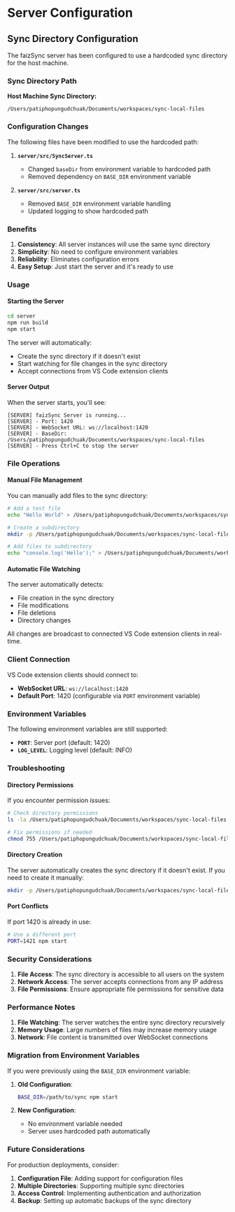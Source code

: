 # Server Configuration

## Sync Directory Configuration

The faizSync server has been configured to use a hardcoded sync directory for the host machine.

### Sync Directory Path

**Host Machine Sync Directory:**
```
/Users/patiphopungudchuak/Documents/workspaces/sync-local-files
```

### Configuration Changes

The following files have been modified to use the hardcoded path:

1. **`server/src/SyncServer.ts`**
   - Changed `baseDir` from environment variable to hardcoded path
   - Removed dependency on `BASE_DIR` environment variable

2. **`server/src/server.ts`**
   - Removed `BASE_DIR` environment variable handling
   - Updated logging to show hardcoded path

### Benefits

1. **Consistency**: All server instances will use the same sync directory
2. **Simplicity**: No need to configure environment variables
3. **Reliability**: Eliminates configuration errors
4. **Easy Setup**: Just start the server and it's ready to use

### Usage

#### Starting the Server

```bash
cd server
npm run build
npm start
```

The server will automatically:
- Create the sync directory if it doesn't exist
- Start watching for file changes in the sync directory
- Accept connections from VS Code extension clients

#### Server Output

When the server starts, you'll see:
```
[SERVER] faizSync Server is running...
[SERVER] - Port: 1420
[SERVER] - WebSocket URL: ws://localhost:1420
[SERVER] - BaseDir: /Users/patiphopungudchuak/Documents/workspaces/sync-local-files
[SERVER] - Press Ctrl+C to stop the server
```

### File Operations

#### Manual File Management

You can manually add files to the sync directory:

```bash
# Add a test file
echo "Hello World" > /Users/patiphopungudchuak/Documents/workspaces/sync-local-files/hello.txt

# Create a subdirectory
mkdir -p /Users/patiphopungudchuak/Documents/workspaces/sync-local-files/project/src

# Add files to subdirectory
echo "console.log('Hello');" > /Users/patiphopungudchuak/Documents/workspaces/sync-local-files/project/src/index.js
```

#### Automatic File Watching

The server automatically detects:
- File creation in the sync directory
- File modifications
- File deletions
- Directory changes

All changes are broadcast to connected VS Code extension clients in real-time.

### Client Connection

VS Code extension clients should connect to:
- **WebSocket URL**: `ws://localhost:1420`
- **Default Port**: 1420 (configurable via `PORT` environment variable)

### Environment Variables

The following environment variables are still supported:

- **`PORT`**: Server port (default: 1420)
- **`LOG_LEVEL`**: Logging level (default: INFO)

### Troubleshooting

#### Directory Permissions

If you encounter permission issues:

```bash
# Check directory permissions
ls -la /Users/patiphopungudchuak/Documents/workspaces/sync-local-files

# Fix permissions if needed
chmod 755 /Users/patiphopungudchuak/Documents/workspaces/sync-local-files
```

#### Directory Creation

The server automatically creates the sync directory if it doesn't exist. If you need to create it manually:

```bash
mkdir -p /Users/patiphopungudchuak/Documents/workspaces/sync-local-files
```

#### Port Conflicts

If port 1420 is already in use:

```bash
# Use a different port
PORT=1421 npm start
```

### Security Considerations

1. **File Access**: The sync directory is accessible to all users on the system
2. **Network Access**: The server accepts connections from any IP address
3. **File Permissions**: Ensure appropriate file permissions for sensitive data

### Performance Notes

1. **File Watching**: The server watches the entire sync directory recursively
2. **Memory Usage**: Large numbers of files may increase memory usage
3. **Network**: File content is transmitted over WebSocket connections

### Migration from Environment Variables

If you were previously using the `BASE_DIR` environment variable:

1. **Old Configuration**:
   ```bash
   BASE_DIR=/path/to/sync npm start
   ```

2. **New Configuration**:
   - No environment variable needed
   - Server uses hardcoded path automatically

### Future Considerations

For production deployments, consider:
1. **Configuration File**: Adding support for configuration files
2. **Multiple Directories**: Supporting multiple sync directories
3. **Access Control**: Implementing authentication and authorization
4. **Backup**: Setting up automatic backups of the sync directory
